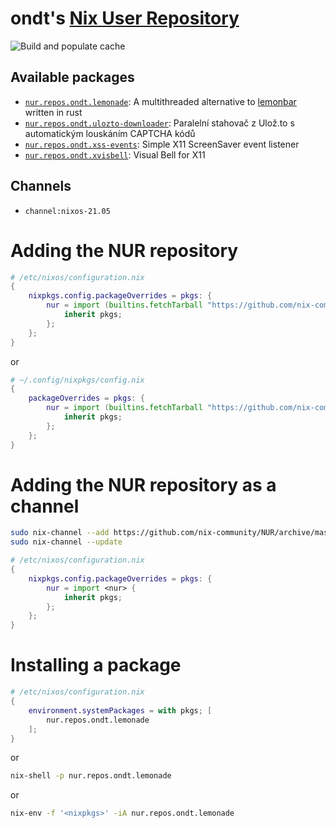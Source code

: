 # ondt's [Nix User Repository](https://github.com/nix-community/NUR)

![Build and populate cache](https://github.com/ondt/nur-packages/workflows/Build%20and%20populate%20cache/badge.svg)


## Available packages
- [`nur.repos.ondt.lemonade`](https://github.com/Snowlabs/lemonade): A multithreaded alternative to [lemonbar](https://github.com/krypt-n/bar) written in rust
- [`nur.repos.ondt.ulozto-downloader`](https://github.com/setnicka/ulozto-downloader): Paralelní stahovač z Ulož.to s automatickým louskáním CAPTCHA kódů
- [`nur.repos.ondt.xss-events`](https://github.com/ondt/xss-events): Simple X11 ScreenSaver event listener
- [`nur.repos.ondt.xvisbell`](https://github.com/ondt/xvisbell): Visual Bell for X11

## Channels
- `channel:nixos-21.05`




# Adding the NUR repository
```nix
# /etc/nixos/configuration.nix
{
    nixpkgs.config.packageOverrides = pkgs: {
        nur = import (builtins.fetchTarball "https://github.com/nix-community/NUR/archive/master.tar.gz") {
            inherit pkgs;
        };
    };
}
```

or

```nix
# ~/.config/nixpkgs/config.nix
{
    packageOverrides = pkgs: {
        nur = import (builtins.fetchTarball "https://github.com/nix-community/NUR/archive/master.tar.gz") {
            inherit pkgs;
        };
    };
}
```





# Adding the NUR repository as a channel
```sh
sudo nix-channel --add https://github.com/nix-community/NUR/archive/master.tar.gz nur
sudo nix-channel --update
```
```nix
# /etc/nixos/configuration.nix
{
    nixpkgs.config.packageOverrides = pkgs: {
        nur = import <nur> {
            inherit pkgs;
        };
    };
}
```






# Installing a package
```nix
# /etc/nixos/configuration.nix
{
    environment.systemPackages = with pkgs; [
        nur.repos.ondt.lemonade
    ];
}
```

or

```sh
nix-shell -p nur.repos.ondt.lemonade
```

or

```sh
nix-env -f '<nixpkgs>' -iA nur.repos.ondt.lemonade
```

